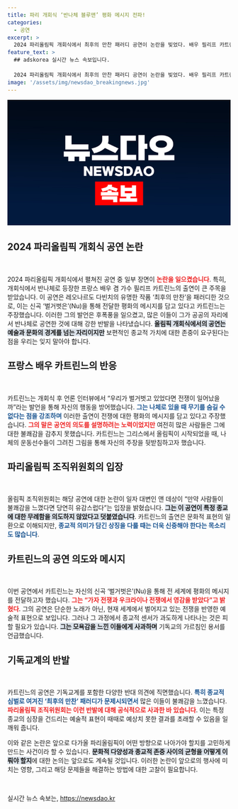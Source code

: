 ```yaml
---
title: 파리 개회식 ‘반나체 블루맨’ 평화 메시지 전파!
categories:
  - 공연
excerpt: >
  2024 파리올림픽 개회식에서 최후의 만찬 패러디 공연이 논란을 빚었다. 배우 필리프 카트린느는 나체가 총을 숨길 수 없다며 평화 메시지를 강조, 조직위는 사과로 불쾌감을 달랬다.
feature_text: >
  ## adskorea 실시간 뉴스 속보입니다.

  2024 파리올림픽 개회식에서 최후의 만찬 패러디 공연이 논란을 빚었다. 배우 필리프 카트린느는 나체가 총을 숨길 수 없다며 평화 메시지를 강조, 조직위는 사과로 불쾌감을 달랬다.
image: '/assets/img/newsdao_breakingnews.jpg'
---
```


<p><img src="/assets/img/newsdao_breakingnews.jpg" alt="adskorea 속보" /></p>

<h2 data-ke-size="size26">2024 파리올림픽 개회식 공연 논란</h2>

<p data-ke-size="size16">&nbsp;</p>

<p>2024 파리올림픽 개회식에서 펼쳐진 공연 중 일부 장면이 <b><span style="color: #ee2323;">논란을 일으켰습니다</span></b>. 특히, 개회식에서 반나체로 등장한 프랑스 배우 겸 가수 필리프 카트린느의 출연이 큰 주목을 받았습니다. 이 공연은 레오나르도 다빈치의 유명한 작품 ‘최후의 만찬’을 패러디한 것으로, 이는 신곡 ‘벌거벗은’(Nu)을 통해 전달한 평화의 메시지를 담고 있다고 카트린느는 주장했습니다. 이러한 그의 발언은 후폭풍을 일으켰고, 많은 이들이 그가 공공의 자리에서 반나체로 공연한 것에 대해 강한 반발을 나타냈습니다. <b><span style="background-color: #21538527;">올림픽 개회식에서의 공연는 예술과 문화의 경계를 넘는 자리이지만</span></b> 보편적인 종교적 가치에 대한 존중이 요구된다는 점을 우리는 잊지 말아야 합니다. </p>

<h2 data-ke-size="size26">프랑스 배우 카트린느의 반응</h2>

<p data-ke-size="size16">&nbsp;</p>

<p>카트린느는 개회식 후 언론 인터뷰에서 “우리가 벌거벗고 있었다면 전쟁이 일어났을까”라는 발언을 통해 자신의 행동을 방어했습니다. <b><span style="color: #1a5490;">그는 나체로 있을 때 무기를 숨길 수 없다는 점을 강조하며</span></b> 이러한 출연이 전쟁에 대한 평화의 메시지를 담고 있다고 주장했습니다. <b><span style="color: #ee2323;">그의 말은 공연의 의도를 설명하려는 노력이었지만</span></b> 여전히 많은 사람들은 그에 대한 불쾌감을 감추지 못했습니다. 카트린느는 그리스에서 올림픽이 시작되었을 때, 나체의 운동선수들이 그려진 그림을 통해 자신의 주장을 뒷받침하고자 했습니다. </p>

<h2 data-ke-size="size26">파리올림픽 조직위원회의 입장</h2>

<p data-ke-size="size16">&nbsp;</p>

<p>올림픽 조직위원회는 해당 공연에 대한 논란이 일자 대변인 앤 데상이 “만약 사람들이 불쾌감을 느꼈다면 당연히 유감스럽다”는 입장을 밝혔습니다. <b><span style="background-color: #21538527;">그는 이 공연이 특정 종교에 대한 무례함을 의도하지 않았다고 덧붙였습니다</span></b>. 카트린느의 출연은 문화적 표현의 일환으로 이해되지만, <b><span style="color: #1a5490;">종교적 의미가 담긴 상징을 다룰 때는 더욱 신중해야 한다는 목소리도 많습니다</span></b>. </p>

<h2 data-ke-size="size26">카트린느의 공연 의도와 메시지</h2>

<p data-ke-size="size16">&nbsp;</p>

<p>이번 공연에서 카트린느는 자신의 신곡 ‘벌거벗은’(Nu)을 통해 전 세계에 평화의 메시지를 전달하고자 했습니다. <b><span style="color: #ee2323;">그는 “가자 전쟁과 우크라이나 전쟁에서 영감을 받았다”고 밝혔다</span></b>. 그의 공연은 단순한 노래가 아닌, 현재 세계에서 벌어지고 있는 전쟁을 반영한 예술적 표현으로 보입니다. 그러나 그 과정에서 종교적 센서가 과도하게 나타나는 것은 피할 필요가 있습니다. <b><span style="background-color: #21538527;">그는 모욕감을 느낀 이들에게 사과하며</span></b> 기독교의 가르침인 용서를 언급했습니다. </p>

<h2 data-ke-size="size26">기독교계의 반발</h2>

<p data-ke-size="size16">&nbsp;</p>

<p>카트린느의 공연은 기독교계를 포함한 다양한 반대 의견에 직면했습니다. <b><span style="color: #1a5490;">특히 종교적 심벌로 여겨진 ‘최후의 만찬’ 패러디가 문제시되면서</span></b> 많은 이들이 불쾌감을 느꼈습니다. <b><span style="color: #ee2323;">파리올림픽 조직위원회는 이런 반발에 대해 공식적으로 사과한 바 있습니다</span></b>. 이는 특정 종교의 심장을 건드리는 예술적 표현이 때때로 예상치 못한 결과를 초래할 수 있음을 일깨워 줍니다.</p>

<p>이와 같은 논란은 앞으로 다가올 파리올림픽이 어떤 방향으로 나아가야 할지를 고민하게 만드는 사건이라 할 수 있습니다. <b><span style="background-color: #21538527;">문화적 다양성과 종교적 존중 사이의 균형을 어떻게 이뤄야 할지</span></b>에 대한 논의는 앞으로도 계속될 것입니다. 이러한 논란이 앞으로의 행사에 미치는 영향, 그리고 해당 문제들을 해결하는 방법에 대한 고찰이 필요합니다. </p>

<p data-ke-size="size16">&nbsp;</p>
실시간 뉴스 속보는, <a href="https://newsdao.kr" rel="dofollow">https://newsdao.kr</a>


